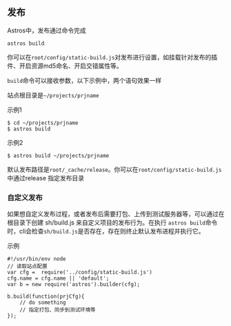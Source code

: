 ## 发布

Astros中，发布通过命令完成

    astros build

你可以在`root/config/static-build.js`对发布进行设置，如挂载针对发布的插件、开启资源md5命名、开启交错属性等。

`build`命令可以接收参数，以下示例中，两个语句效果一样

站点根目录是`~/projects/prjname`

示例1

    $ cd ~/projects/prjname
    $ astros build
    
示例2

    $ astros build ~/projects/prjname
    

默认发布路径是`root/_cache/release`。你可以在`root/config/static-build.js`中通过release 指定发布目录

### 自定义发布

如果想自定义发布过程，或者发布后需要打包、上传到测试服务器等，可以通过在根目录下创建 sh/build.js 来自定义项目的发布行为。在执行 `astros build`命令时，cli会检查`sh/build.js`是否存在，存在则终止默认发布进程并执行它。

示例

    #!/usr/bin/env node
    // 读取站点配置
    var cfg =  require('../config/static-build.js')
    cfg.name = cfg.name || 'default';
    var b = new require('astros').builder(cfg);
    
    b.build(function(prjCfg){
        // do something
        // 指定打包、同步到测试环境等
    });

